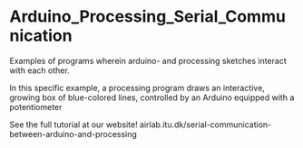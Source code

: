 # Arduino_Processing_Serial_Communication
Examples of programs wherein arduino- and processing sketches interact with each other. 

In this specific example, a processing program draws an interactive, growing box of blue-colored lines, controlled by an Arduino equipped with a potentiometer

See the full tutorial at our website!
airlab.itu.dk/serial-communication-between-arduino-and-processing
